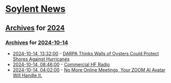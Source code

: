 # [Soylent News](../../../README.md)

## [Archives](../../index.md) for [2024](../index.md)

### [Archives](../../index.md) for [2024-10-14](index.md)

* [2024-10-14, 13:32:00](https://soylentnews.org/article.pl?sid=24/10/13/1849231&from=rss) - [DARPA Thinks Walls of Oysters Could Protect Shores Against Hurricanes](https://soylentnews.org/article.pl?sid=24/10/13/1849231&from=rss)
* [2024-10-14, 08:46:00](https://soylentnews.org/article.pl?sid=24/10/13/1616256&from=rss) - [Commercial HF Radio](https://soylentnews.org/article.pl?sid=24/10/13/1616256&from=rss)
* [2024-10-14, 04:02:00](https://soylentnews.org/article.pl?sid=24/10/13/1433241&from=rss) - [No More Online Meetings, Your ZOOM AI Avatar Will Handle It.](https://soylentnews.org/article.pl?sid=24/10/13/1433241&from=rss)
